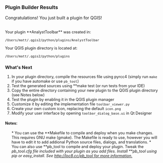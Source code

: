 ### Plugin Builder Results

Congratulations! You just built a plugin for QGIS!<br/><br />

<div id='help' style='font-size:.9em;'>
Your plugin **AnalystToolbar** was created in:

```
/Users/matt/.qgis2/python/plugins/AnalystToolbar
```

Your QGIS plugin directory is located at:

```
/Users/matt/.qgis2/python/plugins
```

### What's Next

1. In your plugin directory, compile the resources file using pyrcc4 (simply run `make` if you have automake or use `pb_tool`)
1. Test the generated sources using **make test (or run tests from your IDE)
1. Copy the entire directory containing your new plugin to the QGIS plugin directory (see Notes below)
1. Test the plugin by enabling it in the QGIS plugin manager
1. Customize it by editing the implementation file `toolbar_viewer.py`
1. Create your own custom icon, replacing the default `icon.png`
1. Modify your user interface by opening `toolbar_dialog_base.ui` in Qt Designer

#### Notes:
<ul>
* You can use the **Makefile to compile and deploy when you
        make changes. This requires GNU make (gmake). The Makefile is ready to use, however you 
        will have to edit it to add addional Python source files, dialogs, and translations.
* You can also use **pb_tool to compile and deploy your plugin. Tweak the <i>pb_tool.cfg file included with your plugin as you add files. Install **pb_tool using 
        <i>pip or <i>easy_install. See <a href="http://loc8.cc/pb_tool">http://loc8.cc/pb_tool for more information.




